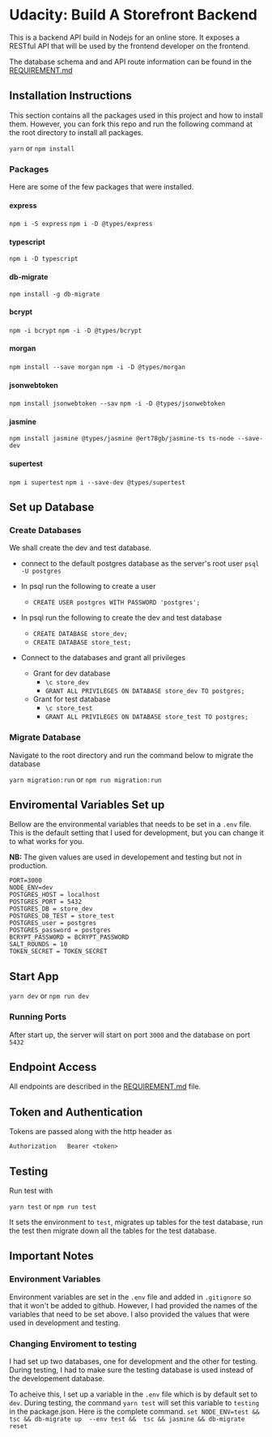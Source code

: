 # Udacity: Build A Storefront Backend

This is a backend API build in Nodejs for an online store. It exposes a RESTful API that will be used by the frontend developer on the frontend. 

The database schema and and API route information can be found in the [REQUIREMENT.md](REQUIREMENTS.md) 

## Installation Instructions
This section contains all the packages used in this project and how to install them. However, you can fork this repo and run the following command at the root directory to install all packages.

`yarn` or `npm install`

### Packages

Here are some of the few packages that were installed.

#### express
`npm i -S express`
`npm i -D @types/express`

#### typescript
`npm i -D typescript`

#### db-migrate
`npm install -g db-migrate`

#### bcrypt
`npm -i bcrypt`
`npm -i -D @types/bcrypt`

#### morgan 
`npm install --save morgan`
`npm -i -D @types/morgan`

#### jsonwebtoken
`npm install jsonwebtoken --sav`
`npm -i -D @types/jsonwebtoken`

#### jasmine
`npm install jasmine @types/jasmine @ert78gb/jasmine-ts ts-node --save-dev`

#### supertest
`npm i supertest`
`npm i --save-dev @types/supertest`


## Set up Database
### Create Databases
We shall create the dev and test database.

- connect to the default postgres database as the server's root user `psql -U postgres`
- In psql run the following to create a user 
    - `CREATE USER postgres WITH PASSWORD 'postgres';`

- In psql run the following to create the dev and test database
    - `CREATE DATABASE store_dev;`
    - `CREATE DATABASE store_test;`
    
- Connect to the databases and grant all privileges
    - Grant for dev database
        - `\c store_dev`
        - `GRANT ALL PRIVILEGES ON DATABASE store_dev TO postgres;`
    - Grant for test database
        - `\c store_test`
        - `GRANT ALL PRIVILEGES ON DATABASE store_test TO postgres;`

### Migrate Database
Navigate to the root directory and run the command below to migrate the database 

`yarn migration:run` or `npm run migration:run`

## Enviromental Variables Set up
Bellow are the environmental variables that needs to be set in a `.env` file. This is the default setting that I used for development, but you can change it to what works for you. 

**NB:** The given values are used in developement and testing but not in production. 
```
PORT=3000
NODE_ENV=dev
POSTGRES_HOST = localhost
POSTGRES_PORT = 5432
POSTGRES_DB = store_dev
POSTGRES_DB_TEST = store_test
POSTGRES_user = postgres
POSTGRES_password = postgres
BCRYPT_PASSWORD = BCRYPT_PASSWORD
SALT_ROUNDS = 10
TOKEN_SECRET = TOKEN_SECRET
```

## Start App
`yarn dev` or `npm run dev`

### Running Ports 
After start up, the server will start on port `3000` and the database on port `5432`

## Endpoint Access
All endpoints are described in the [REQUIREMENT.md](REQUIREMENTS.md) file. 

## Token and Authentication
Tokens are passed along with the http header as 
```
Authorization   Bearer <token>
```

## Testing
Run test with 

`yarn test` or `npm run test`

It sets the environment to `test`, migrates up tables for the test database, run the test then migrate down all the tables for the test database. 

## Important Notes 

### Environment Variables
Environment variables are set in the `.env` file and added in `.gitignore` so that it won't be added to github. However, I had provided the names of the variables that need to be set above. I also provided the values that were used in development and testing. 


### Changing Enviroment to testing 
I had set up two databases, one for development and the other for testing. During testing, I had to make sure the testing database is used instead of the developement database. 

To acheive this, I set up a variable in the `.env` file which is by default set to `dev`. During testing, the command `yarn test` will set this variable to `testing` in the package.json. Here is the complete command.
`set NODE_ENV=test &&  tsc && db-migrate up  --env test &&  tsc && jasmine && db-migrate reset`
